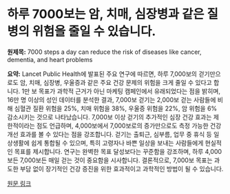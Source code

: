 # 하루 7000보는 암, 치매, 심장병과 같은 질병의 위험을 줄일 수 있습니다.

**원제목:** 7000 steps a day can reduce the risk of diseases like cancer, dementia, and heart problems

**요약:** Lancet Public Health에 발표된 주요 연구에 따르면, 하루 7,000보의 걷기만으로도 암, 치매, 심장병, 우울증과 같은 주요 건강 문제의 위험을 크게 줄일 수 있다고 합니다.  1만 보 목표가 과학적 근거가 아닌 마케팅 캠페인에서 유래되었다는 점을 밝히며, 16만 명 이상의 성인 데이터를 분석한 결과, 7,000보 걷기는 2,000보 걷는 사람들에 비해 심혈관 질환 위험을 25%, 치매 위험을 38%, 우울증 위험을 22%, 암 위험을 6% 감소시키는 것으로 나타났습니다.  7,000보 이상 걷기의 추가적인 심장 건강 효과는 제한적이라는 점도 언급하며,  4,000보에서 7,000보로의 증가만으로도 측정 가능한 건강 개선 효과를 볼 수 있다는 점을 강조합니다.  걷기는 출퇴근, 심부름, 업무 중 휴식 등 일상생활에 쉽게 통합될 수 있으며, 특히 고령자나 바쁜 일상을 보내는 사람들에게 현실적인 목표를 제시합니다.  연구는 완벽한 목표 달성보다는 꾸준함을 강조하며,  하루 4,000보든 7,000보든 매일 걷는 것이 중요함을 시사합니다.  결론적으로, 7,000보 목표는 과도한 부담 없이 장기적인 건강 증진을 위한 효과적이고 과학적인 방법이 될 수 있습니다.

[원문 링크](https://timesofindia.indiatimes.com/life-style/health-fitness/health-news/7000-steps-a-day-can-reduce-the-risk-of-diseases-like-cancer-dementia-and-heart-problems/articleshow/122912912.cms)
